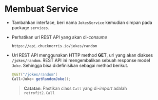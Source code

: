 # Membuat Service

- Tambahkan interface, beri nama `JokesService` kemudian simpan pada package
 `services`.

- Perhatikan url REST API yang akan di-*consume*

  ```
  https://api.chucknorris.io/jokes/random
  ```

- Url REST API menggunakan HTTP method **GET**, url yang akan diakses
 `/jokes/random`. REST API ini mengembalikan sebuah response model `Joke`.
 Sehingga bisa didefinisikan sebagai method berikut.

  ```java
  @GET("/jokes/random")
  Call<Joke> getRandomJoke();
  ```

  > **Catatan**: Pastikan class `Call` yang di-*import* adalah `retrofit2.Call`

